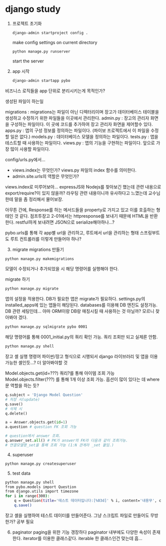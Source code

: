 # django study

1. 프로젝트 초기화
    ```bash
    django-admin startproject config .
    ```
    make config settings on current directory

    ```bash
    python manage.py runserver
    ```

    start the server

2. app 시작
    ```bash
    django-admin startapp pybo
    ```

비즈니스 로직들을 app 단위로 분리시키는게 목적인가?

생성된 파일이 하는일

migrations : migrations는 파일이 아닌 디렉터리이며 장고가 데이터베이스 테이블을 생성하고 수정하기 위한 파일들을 이곳에서 관리한다.
admin.py : 장고의 관리자 화면을 구성하는 파일이다. 이 곳에 코드를 추가하여 장고 관리자 화면을 제어할수 있다.
apps.py : 앱의 구성 정보를 정의하는 파일이다. (파이보 프로젝트에서 이 파일을 수정할 일은 없다.)
models.py : 데이터베이스 모델을 정의하는 파일이다.
tests.py : 앱을 테스트할 때 사용하는 파일이다.
views.py : 앱의 기능을 구현하는 파일이다. 앞으로 가장 많이 사용할 파일이다.

config/urls.py에서...
- views.index는 무엇인가?
views.py 파일의 index 함수를 의미한다.
- admin.site.urls의 역할은 무엇인가?

views.index로 미루어보아...
expressJS와 Nodejs를 찾아보긴 했는데 관련 내용으로 export/require?이 있지 않을까? 라우팅 관련 내용이니까 유사하다고 느꼈는데 교수님한테 말을 좀 정리해서 물어보장.

아무튼 간에, Response를 하는 메서드들을 property로 가지고 있고 이를 호출하는 형태인 것 같다.
점프투장고 2-01에서는 httpresponse를 보내기 때문에 HTML을 반환한다.
restful하게 보내려면 JSON으로 serialize해야하나...?

pybo.urls를 통해 각 app별 url을 관리하고, 루트에서 url을 관리하는 형태
스프링부트도 루트 컨트롤러를 이렇게 만들어야 하나?

3. migrate
migrations 만들기
```bash
python manage.py makemigrations
```
모델이 수정되거나 추가되었을 시 해당 명령어를 실행해야 한다.

migrate 하기
```bash
python manage.py migrate
```
앱의 설정을 적용한다.
DB가 필요한 앱은 migrate가 필요하다.
settings.py의 installed_apps에 있는 앱들이 해당된다.
databases를 이용해 DB 엔진도 설정가능.
DB 관련 세팅인데... 아마 ORM이랑 DB랑 매칭시킬 때 사용하는 것 아닐까?
모르니 찾아봐야 겠다.

```bash
python manage.py sqlmigrate pybo 0001
```
해당 명령어를 통해 0001_initial.py의 쿼리 확인 가능.
쿼리 조회만 되고 실제론 안함.

```bash
python manage.py shell
```
장고 셸 실행 명령어
파이썬/장고 형식으로 시행되서 django 라이브러리 및 앱을 이용가능한 셸인듯...? 더 알아봐야할 것

Model.objects.get(id=???) 쿼리?를 통해 아이템 조회 가능
Model.objects.filter(???) 를 통해 1개 이상 조회 가능.
옵션이 많이 있다는 데 where 문 역할을 하는 듯?

```python
q.subject = 'Django Model Question'
# 저장 시(update)
q.save()
# 삭제 시
q.delete()
```

```python
a = Answer.objects.get(id=1)
a.question # question FK 조회 가능

# question에서 answer 조회.
q.answer_set.all() # PK가 answer의 FK라 다음과 같이 조회가능.
# 연결모델명_set을 통해 조회 가능 (1:N 관계라 _set 붙임.)
```

4. superuser
```bash
python manage.py createsuperuser
```

5. test data
```bash
python manage.py shell
from pybo.models import Question
from django.utils import timezone
for i in range(300):
    q = Question(title='테스트 데이터입니다:[%03d]' % i, content='내용무', create_date=timezone.now(), modify_date=timezone.now())
    q.save()
```
장고 셸을 실행하여 테스트 데이터를 만들어준다.
그냥 스크립트 파일로 만들어도 무방한가? 공부 필요

6. paginator
paging을 위한 기능
갱장하다
paginator 내부에도 다양한 속성이 존재한다.
iterator를 이용한 클래스같다. iterable 한 클래스인건 맞는데 흠...

